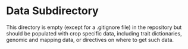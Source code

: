 # Data Subdirectory

This directory is empty (except for a .gitignore file) in the repository but should be populated with crop specific
data, including trait dictionaries, genomic and mapping data, or directives on where to get such data.

